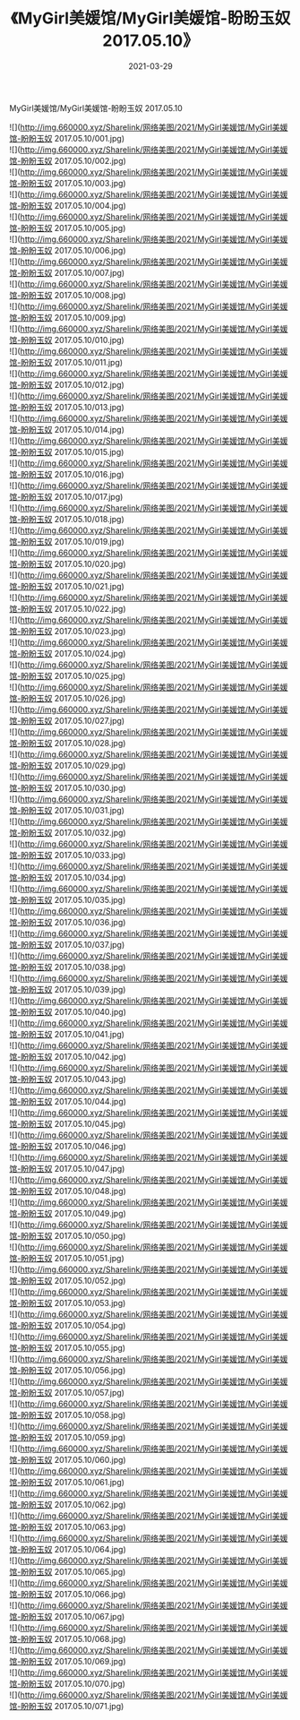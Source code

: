 ﻿---
layout: post
title:  《MyGirl美媛馆/MyGirl美媛馆-盼盼玉奴 2017.05.10》
date:   2021-03-29
img: http://img.660000.xyz/Sharelink/网络美图/2021/MyGirl美媛馆/MyGirl美媛馆-盼盼玉奴 2017.05.10/000.jpg
categories: [美女, 清纯, 唯美]
---

MyGirl美媛馆/MyGirl美媛馆-盼盼玉奴 2017.05.10

 ![](http://img.660000.xyz/Sharelink/网络美图/2021/MyGirl美媛馆/MyGirl美媛馆-盼盼玉奴 2017.05.10/001.jpg) <br>![](http://img.660000.xyz/Sharelink/网络美图/2021/MyGirl美媛馆/MyGirl美媛馆-盼盼玉奴 2017.05.10/002.jpg) <br>![](http://img.660000.xyz/Sharelink/网络美图/2021/MyGirl美媛馆/MyGirl美媛馆-盼盼玉奴 2017.05.10/003.jpg) <br>![](http://img.660000.xyz/Sharelink/网络美图/2021/MyGirl美媛馆/MyGirl美媛馆-盼盼玉奴 2017.05.10/004.jpg) <br>![](http://img.660000.xyz/Sharelink/网络美图/2021/MyGirl美媛馆/MyGirl美媛馆-盼盼玉奴 2017.05.10/005.jpg) <br>![](http://img.660000.xyz/Sharelink/网络美图/2021/MyGirl美媛馆/MyGirl美媛馆-盼盼玉奴 2017.05.10/006.jpg) <br>![](http://img.660000.xyz/Sharelink/网络美图/2021/MyGirl美媛馆/MyGirl美媛馆-盼盼玉奴 2017.05.10/007.jpg) <br>![](http://img.660000.xyz/Sharelink/网络美图/2021/MyGirl美媛馆/MyGirl美媛馆-盼盼玉奴 2017.05.10/008.jpg) <br>![](http://img.660000.xyz/Sharelink/网络美图/2021/MyGirl美媛馆/MyGirl美媛馆-盼盼玉奴 2017.05.10/009.jpg) <br>![](http://img.660000.xyz/Sharelink/网络美图/2021/MyGirl美媛馆/MyGirl美媛馆-盼盼玉奴 2017.05.10/010.jpg) <br>![](http://img.660000.xyz/Sharelink/网络美图/2021/MyGirl美媛馆/MyGirl美媛馆-盼盼玉奴 2017.05.10/011.jpg) <br>![](http://img.660000.xyz/Sharelink/网络美图/2021/MyGirl美媛馆/MyGirl美媛馆-盼盼玉奴 2017.05.10/012.jpg) <br>![](http://img.660000.xyz/Sharelink/网络美图/2021/MyGirl美媛馆/MyGirl美媛馆-盼盼玉奴 2017.05.10/013.jpg) <br>![](http://img.660000.xyz/Sharelink/网络美图/2021/MyGirl美媛馆/MyGirl美媛馆-盼盼玉奴 2017.05.10/014.jpg) <br>![](http://img.660000.xyz/Sharelink/网络美图/2021/MyGirl美媛馆/MyGirl美媛馆-盼盼玉奴 2017.05.10/015.jpg) <br>![](http://img.660000.xyz/Sharelink/网络美图/2021/MyGirl美媛馆/MyGirl美媛馆-盼盼玉奴 2017.05.10/016.jpg) <br>![](http://img.660000.xyz/Sharelink/网络美图/2021/MyGirl美媛馆/MyGirl美媛馆-盼盼玉奴 2017.05.10/017.jpg) <br>![](http://img.660000.xyz/Sharelink/网络美图/2021/MyGirl美媛馆/MyGirl美媛馆-盼盼玉奴 2017.05.10/018.jpg) <br>![](http://img.660000.xyz/Sharelink/网络美图/2021/MyGirl美媛馆/MyGirl美媛馆-盼盼玉奴 2017.05.10/019.jpg) <br>![](http://img.660000.xyz/Sharelink/网络美图/2021/MyGirl美媛馆/MyGirl美媛馆-盼盼玉奴 2017.05.10/020.jpg) <br>![](http://img.660000.xyz/Sharelink/网络美图/2021/MyGirl美媛馆/MyGirl美媛馆-盼盼玉奴 2017.05.10/021.jpg) <br>![](http://img.660000.xyz/Sharelink/网络美图/2021/MyGirl美媛馆/MyGirl美媛馆-盼盼玉奴 2017.05.10/022.jpg) <br>![](http://img.660000.xyz/Sharelink/网络美图/2021/MyGirl美媛馆/MyGirl美媛馆-盼盼玉奴 2017.05.10/023.jpg) <br>![](http://img.660000.xyz/Sharelink/网络美图/2021/MyGirl美媛馆/MyGirl美媛馆-盼盼玉奴 2017.05.10/024.jpg) <br>![](http://img.660000.xyz/Sharelink/网络美图/2021/MyGirl美媛馆/MyGirl美媛馆-盼盼玉奴 2017.05.10/025.jpg) <br>![](http://img.660000.xyz/Sharelink/网络美图/2021/MyGirl美媛馆/MyGirl美媛馆-盼盼玉奴 2017.05.10/026.jpg) <br>![](http://img.660000.xyz/Sharelink/网络美图/2021/MyGirl美媛馆/MyGirl美媛馆-盼盼玉奴 2017.05.10/027.jpg) <br>![](http://img.660000.xyz/Sharelink/网络美图/2021/MyGirl美媛馆/MyGirl美媛馆-盼盼玉奴 2017.05.10/028.jpg) <br>![](http://img.660000.xyz/Sharelink/网络美图/2021/MyGirl美媛馆/MyGirl美媛馆-盼盼玉奴 2017.05.10/029.jpg) <br>![](http://img.660000.xyz/Sharelink/网络美图/2021/MyGirl美媛馆/MyGirl美媛馆-盼盼玉奴 2017.05.10/030.jpg) <br>![](http://img.660000.xyz/Sharelink/网络美图/2021/MyGirl美媛馆/MyGirl美媛馆-盼盼玉奴 2017.05.10/031.jpg) <br>![](http://img.660000.xyz/Sharelink/网络美图/2021/MyGirl美媛馆/MyGirl美媛馆-盼盼玉奴 2017.05.10/032.jpg) <br>![](http://img.660000.xyz/Sharelink/网络美图/2021/MyGirl美媛馆/MyGirl美媛馆-盼盼玉奴 2017.05.10/033.jpg) <br>![](http://img.660000.xyz/Sharelink/网络美图/2021/MyGirl美媛馆/MyGirl美媛馆-盼盼玉奴 2017.05.10/034.jpg) <br>![](http://img.660000.xyz/Sharelink/网络美图/2021/MyGirl美媛馆/MyGirl美媛馆-盼盼玉奴 2017.05.10/035.jpg) <br>![](http://img.660000.xyz/Sharelink/网络美图/2021/MyGirl美媛馆/MyGirl美媛馆-盼盼玉奴 2017.05.10/036.jpg) <br>![](http://img.660000.xyz/Sharelink/网络美图/2021/MyGirl美媛馆/MyGirl美媛馆-盼盼玉奴 2017.05.10/037.jpg) <br>![](http://img.660000.xyz/Sharelink/网络美图/2021/MyGirl美媛馆/MyGirl美媛馆-盼盼玉奴 2017.05.10/038.jpg) <br>![](http://img.660000.xyz/Sharelink/网络美图/2021/MyGirl美媛馆/MyGirl美媛馆-盼盼玉奴 2017.05.10/039.jpg) <br>![](http://img.660000.xyz/Sharelink/网络美图/2021/MyGirl美媛馆/MyGirl美媛馆-盼盼玉奴 2017.05.10/040.jpg) <br>![](http://img.660000.xyz/Sharelink/网络美图/2021/MyGirl美媛馆/MyGirl美媛馆-盼盼玉奴 2017.05.10/041.jpg) <br>![](http://img.660000.xyz/Sharelink/网络美图/2021/MyGirl美媛馆/MyGirl美媛馆-盼盼玉奴 2017.05.10/042.jpg) <br>![](http://img.660000.xyz/Sharelink/网络美图/2021/MyGirl美媛馆/MyGirl美媛馆-盼盼玉奴 2017.05.10/043.jpg) <br>![](http://img.660000.xyz/Sharelink/网络美图/2021/MyGirl美媛馆/MyGirl美媛馆-盼盼玉奴 2017.05.10/044.jpg) <br>![](http://img.660000.xyz/Sharelink/网络美图/2021/MyGirl美媛馆/MyGirl美媛馆-盼盼玉奴 2017.05.10/045.jpg) <br>![](http://img.660000.xyz/Sharelink/网络美图/2021/MyGirl美媛馆/MyGirl美媛馆-盼盼玉奴 2017.05.10/046.jpg) <br>![](http://img.660000.xyz/Sharelink/网络美图/2021/MyGirl美媛馆/MyGirl美媛馆-盼盼玉奴 2017.05.10/047.jpg) <br>![](http://img.660000.xyz/Sharelink/网络美图/2021/MyGirl美媛馆/MyGirl美媛馆-盼盼玉奴 2017.05.10/048.jpg) <br>![](http://img.660000.xyz/Sharelink/网络美图/2021/MyGirl美媛馆/MyGirl美媛馆-盼盼玉奴 2017.05.10/049.jpg) <br>![](http://img.660000.xyz/Sharelink/网络美图/2021/MyGirl美媛馆/MyGirl美媛馆-盼盼玉奴 2017.05.10/050.jpg) <br>![](http://img.660000.xyz/Sharelink/网络美图/2021/MyGirl美媛馆/MyGirl美媛馆-盼盼玉奴 2017.05.10/051.jpg) <br>![](http://img.660000.xyz/Sharelink/网络美图/2021/MyGirl美媛馆/MyGirl美媛馆-盼盼玉奴 2017.05.10/052.jpg) <br>![](http://img.660000.xyz/Sharelink/网络美图/2021/MyGirl美媛馆/MyGirl美媛馆-盼盼玉奴 2017.05.10/053.jpg) <br>![](http://img.660000.xyz/Sharelink/网络美图/2021/MyGirl美媛馆/MyGirl美媛馆-盼盼玉奴 2017.05.10/054.jpg) <br>![](http://img.660000.xyz/Sharelink/网络美图/2021/MyGirl美媛馆/MyGirl美媛馆-盼盼玉奴 2017.05.10/055.jpg) <br>![](http://img.660000.xyz/Sharelink/网络美图/2021/MyGirl美媛馆/MyGirl美媛馆-盼盼玉奴 2017.05.10/056.jpg) <br>![](http://img.660000.xyz/Sharelink/网络美图/2021/MyGirl美媛馆/MyGirl美媛馆-盼盼玉奴 2017.05.10/057.jpg) <br>![](http://img.660000.xyz/Sharelink/网络美图/2021/MyGirl美媛馆/MyGirl美媛馆-盼盼玉奴 2017.05.10/058.jpg) <br>![](http://img.660000.xyz/Sharelink/网络美图/2021/MyGirl美媛馆/MyGirl美媛馆-盼盼玉奴 2017.05.10/059.jpg) <br>![](http://img.660000.xyz/Sharelink/网络美图/2021/MyGirl美媛馆/MyGirl美媛馆-盼盼玉奴 2017.05.10/060.jpg) <br>![](http://img.660000.xyz/Sharelink/网络美图/2021/MyGirl美媛馆/MyGirl美媛馆-盼盼玉奴 2017.05.10/061.jpg) <br>![](http://img.660000.xyz/Sharelink/网络美图/2021/MyGirl美媛馆/MyGirl美媛馆-盼盼玉奴 2017.05.10/062.jpg) <br>![](http://img.660000.xyz/Sharelink/网络美图/2021/MyGirl美媛馆/MyGirl美媛馆-盼盼玉奴 2017.05.10/063.jpg) <br>![](http://img.660000.xyz/Sharelink/网络美图/2021/MyGirl美媛馆/MyGirl美媛馆-盼盼玉奴 2017.05.10/064.jpg) <br>![](http://img.660000.xyz/Sharelink/网络美图/2021/MyGirl美媛馆/MyGirl美媛馆-盼盼玉奴 2017.05.10/065.jpg) <br>![](http://img.660000.xyz/Sharelink/网络美图/2021/MyGirl美媛馆/MyGirl美媛馆-盼盼玉奴 2017.05.10/066.jpg) <br>![](http://img.660000.xyz/Sharelink/网络美图/2021/MyGirl美媛馆/MyGirl美媛馆-盼盼玉奴 2017.05.10/067.jpg) <br>![](http://img.660000.xyz/Sharelink/网络美图/2021/MyGirl美媛馆/MyGirl美媛馆-盼盼玉奴 2017.05.10/068.jpg) <br>![](http://img.660000.xyz/Sharelink/网络美图/2021/MyGirl美媛馆/MyGirl美媛馆-盼盼玉奴 2017.05.10/069.jpg) <br>![](http://img.660000.xyz/Sharelink/网络美图/2021/MyGirl美媛馆/MyGirl美媛馆-盼盼玉奴 2017.05.10/070.jpg) <br>![](http://img.660000.xyz/Sharelink/网络美图/2021/MyGirl美媛馆/MyGirl美媛馆-盼盼玉奴 2017.05.10/071.jpg) <br>